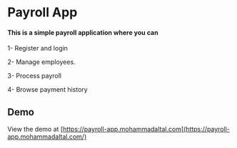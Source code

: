 # Payroll App

#### This is a simple payroll application where you can 

1- Register and login 

2- Manage employees.

3- Process payroll 

4- Browse payment history

## Demo

View the demo at [https://payroll-app.mohammadaltal.com](https://payroll-app.mohammadaltal.com/)
